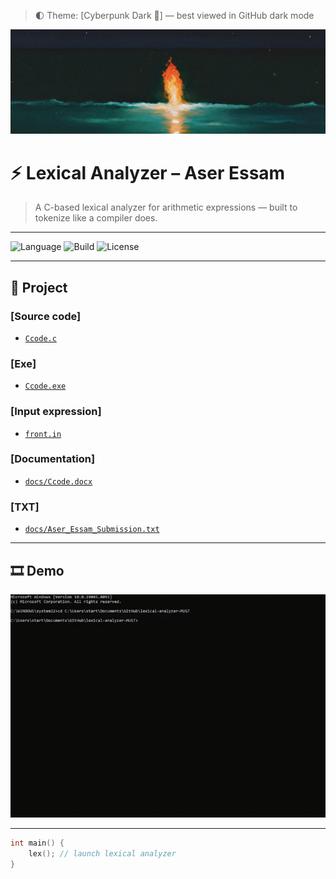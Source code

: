 > 🌓 Theme: [Cyberpunk Dark 🔦] — best viewed in GitHub dark mode


![banner](docs/banner.jpg)

# ⚡ Lexical Analyzer – Aser Essam

> A C-based lexical analyzer for arithmetic expressions — built to tokenize like a compiler does.

---

![Language](https://img.shields.io/badge/language-C-blue.svg)
![Build](https://img.shields.io/badge/build-success-brightgreen)
![License](https://img.shields.io/badge/license-MIT-purple)

---

## 📁 Project

### [Source code]
- [`Ccode.c`](Ccode.c)

### [Exe]
- [`Ccode.exe`](Ccode.exe)

### [Input expression]
- [`front.in`](front.in)

### [Documentation]
- [`docs/Ccode.docx`](docs/Ccode.docx)

### [TXT]
- [`docs/Aser_Essam_Submission.txt`](docs/Aser_Essam_Submission.txt)

---

## 🎞️ Demo

![Demo Output](docs/demo.gif)


---


```c
int main() {
    lex(); // launch lexical analyzer
}
